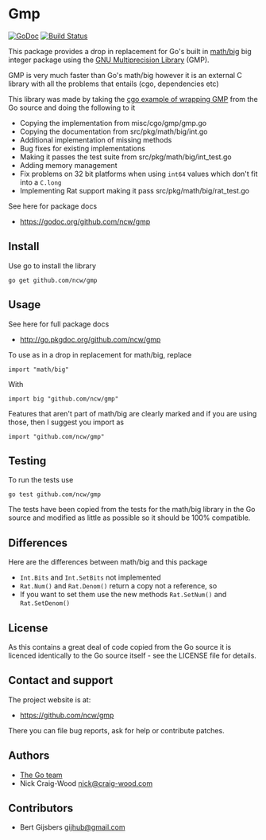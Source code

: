 Gmp
===

[![GoDoc](https://godoc.org/github.com/ncw/gmp?status.svg)](https://godoc.org/github.com/ncw/gmp)
[![Build Status](https://travis-ci.org/ncw/gmp.svg?branch=master)](https://travis-ci.org/ncw/gmp)

This package provides a drop in replacement for Go's built in
[math/big](http://golang.org/pkg/math/big/) big integer package using
the [GNU Multiprecision Library](http://gmplib.org/) (GMP).

GMP is very much faster than Go's math/big however it is an external C
library with all the problems that entails (cgo, dependencies etc)

This library was made by taking the [cgo example of wrapping
GMP](http://golang.org/misc/cgo/gmp/gmp.go) from the Go source and
doing the following to it

* Copying the implementation from misc/cgo/gmp/gmp.go
* Copying the documentation from src/pkg/math/big/int.go
* Additional implementation of missing methods
* Bug fixes for existing implementations
* Making it passes the test suite from src/pkg/math/big/int_test.go
* Adding memory management
* Fix problems on 32 bit platforms when using `int64` values which don't fit into a `C.long`
* Implementing Rat support making it pass src/pkg/math/big/rat_test.go

See here for package docs

* https://godoc.org/github.com/ncw/gmp

Install
-------

Use go to install the library

    go get github.com/ncw/gmp

Usage
-----

See here for full package docs

* http://go.pkgdoc.org/github.com/ncw/gmp

To use as in a drop in replacement for math/big, replace

    import "math/big"

With

    import big "github.com/ncw/gmp"

Features that aren't part of math/big are clearly marked and if you
are using those, then I suggest you import as

    import "github.com/ncw/gmp"
    
Testing
-------

To run the tests use

    go test github.com/ncw/gmp

The tests have been copied from the tests for the math/big library in
the Go source and modified as little as possible so it should be 100%
compatible.

Differences
-----------

Here are the differences between math/big and this package

* `Int.Bits` and `Int.SetBits` not implemented
* `Rat.Num()` and `Rat.Denom()` return a copy not a reference, so
*  If you want to set them use the new methods `Rat.SetNum()` and `Rat.SetDenom()`


License
-------

As this contains a great deal of code copied from the Go source it is
licenced identically to the Go source itself - see the LICENSE file
for details.

Contact and support
-------------------

The project website is at:

* https://github.com/ncw/gmp

There you can file bug reports, ask for help or contribute patches.

Authors
-------

* [The Go team](http://golang.org/AUTHORS)
* Nick Craig-Wood <nick@craig-wood.com>

Contributors
------------

* Bert Gijsbers <gijhub@gmail.com>
